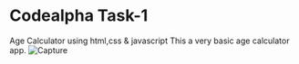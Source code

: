 # Codealpha Task-1
 Age Calculator using html,css & javascript
 This a very basic age calculator app.
![Capture](https://github.com/ImtiazAyesha/Codealpha-Task-1/assets/159868322/6d570f76-7748-4376-855b-5262fe724d83)
